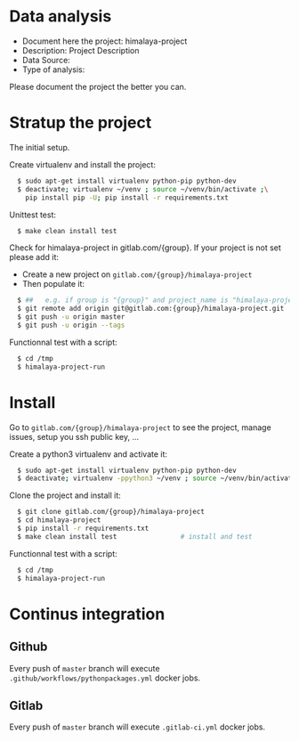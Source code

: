 # Data analysis
- Document here the project: himalaya-project
- Description: Project Description
- Data Source:
- Type of analysis:

Please document the project the better you can.

# Stratup the project

The initial setup.

Create virtualenv and install the project:
```bash
  $ sudo apt-get install virtualenv python-pip python-dev
  $ deactivate; virtualenv ~/venv ; source ~/venv/bin/activate ;\
    pip install pip -U; pip install -r requirements.txt
```

Unittest test:
```bash
  $ make clean install test
```

Check for himalaya-project in gitlab.com/{group}.
If your project is not set please add it:

- Create a new project on `gitlab.com/{group}/himalaya-project`
- Then populate it:

```bash
  $ ##   e.g. if group is "{group}" and project_name is "himalaya-project"
  $ git remote add origin git@gitlab.com:{group}/himalaya-project.git
  $ git push -u origin master
  $ git push -u origin --tags
```

Functionnal test with a script:
```bash
  $ cd /tmp
  $ himalaya-project-run
```
# Install
Go to `gitlab.com/{group}/himalaya-project` to see the project, manage issues,
setup you ssh public key, ...

Create a python3 virtualenv and activate it:
```bash
  $ sudo apt-get install virtualenv python-pip python-dev
  $ deactivate; virtualenv -ppython3 ~/venv ; source ~/venv/bin/activate
```

Clone the project and install it:
```bash
  $ git clone gitlab.com/{group}/himalaya-project
  $ cd himalaya-project
  $ pip install -r requirements.txt
  $ make clean install test                # install and test
```
Functionnal test with a script:
```bash
  $ cd /tmp
  $ himalaya-project-run
``` 

# Continus integration
## Github 
Every push of `master` branch will execute `.github/workflows/pythonpackages.yml` docker jobs.
## Gitlab
Every push of `master` branch will execute `.gitlab-ci.yml` docker jobs.
